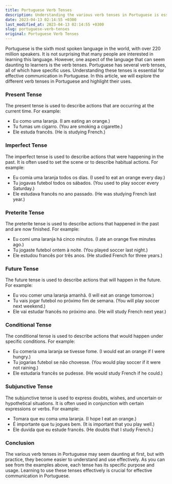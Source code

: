 ```yaml
---
title: Portuguese Verb Tenses
description: Understanding the various verb tenses in Portuguese is essential for effective communication. Read on to learn more about the different tenses and their uses in this language.
date: 2023-04-13 02:14:55 +0300
last_modified_at: 2023-04-13 02:14:55 +0300
slug: portuguese-verb-tenses
original: Portuguese Verb Tenses
---
```

Portuguese is the sixth most spoken language in the world, with over 220 million speakers. It is not surprising that many people are interested in learning this language. However, one aspect of the language that can seem daunting to learners is the verb tenses. Portuguese has several verb tenses, all of which have specific uses. Understanding these tenses is essential for effective communication in Portuguese. In this article, we will explore the different verb tenses in Portuguese and highlight their uses.

### Present Tense
The present tense is used to describe actions that are occurring at the current time. For example:

- Eu como uma laranja. (I am eating an orange.)
- Tu fumas um cigarro. (You are smoking a cigarette.)
- Ele estuda francês. (He is studying French.)

### Imperfect Tense
The imperfect tense is used to describe actions that were happening in the past. It is often used to set the scene or to describe habitual actions. For example:

- Eu comia uma laranja todos os dias. (I used to eat an orange every day.)
- Tu jogavas futebol todos os sábados. (You used to play soccer every Saturday.)
- Ele estudava francês no ano passado. (He was studying French last year.)

### Preterite Tense
The preterite tense is used to describe actions that happened in the past and are now finished. For example:

- Eu comi uma laranja há cinco minutos. (I ate an orange five minutes ago.)
- Tu jogaste futebol ontem à noite. (You played soccer last night.)
- Ele estudou francês por três anos. (He studied French for three years.)

### Future Tense
The future tense is used to describe actions that will happen in the future. For example:

- Eu vou comer uma laranja amanhã. (I will eat an orange tomorrow.)
- Tu vais jogar futebol no próximo fim de semana. (You will play soccer next weekend.)
- Ele vai estudar francês no próximo ano. (He will study French next year.)

### Conditional Tense
The conditional tense is used to describe actions that would happen under specific conditions. For example:

- Eu comeria uma laranja se tivesse fome. (I would eat an orange if I were hungry.)
- Tu jogarias futebol se não chovesse. (You would play soccer if it were not raining.)
- Ele estudaria francês se pudesse. (He would study French if he could.)

### Subjunctive Tense
The subjunctive tense is used to express doubts, wishes, and uncertain or hypothetical situations. It is often used in conjunction with certain expressions or verbs. For example:

- Tomara que eu coma uma laranja. (I hope I eat an orange.)
- É importante que tu jogues bem. (It is important that you play well.)
- Ele duvida que eu estude francês. (He doubts that I study French.)

### Conclusion
The various verb tenses in Portuguese may seem daunting at first, but with practice, they become easier to understand and use effectively. As you can see from the examples above, each tense has its specific purpose and usage. Learning to use these tenses effectively is crucial for effective communication in Portuguese.